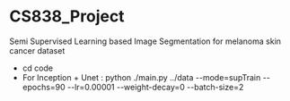 # CS838_Project
Semi Supervised Learning based Image Segmentation for melanoma skin cancer dataset

- cd code
- For Inception + Unet : python ./main.py ../data --mode=supTrain --epochs=90 --lr=0.00001 --weight-decay=0 --batch-size=2 
